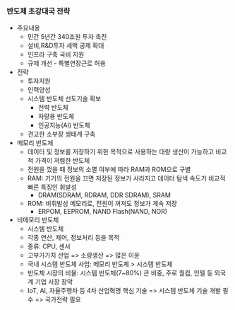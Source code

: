 ### 반도체 초강대국 전략
* 주요내용
    * 민간 5년간 340조원 투자 촉진
    * 설비,R&D투자 세액 공제 확대
    * 인프라 구축 국비 지원
    * 규제 개선 - 특별연장근로 허용
* 전략
    * 투자지원 
    * 인력양성 
    * 시스템 반도체 선도기술 확보
        * 전력 반도체
        * 차량용 반도체
        * 인공지능(AI) 반도체
    * 견고한 소부장 생태계 구축
* 메모리 반도체
    * 데이터 및 정보를 저장하기 위한 목적으로 사용하는 대량 생산이 가능하고 비교적 가격이 저렴한 반도체
    * 전원을 껐을 때 정보의 소멸 여부에 따라 RAM과 ROM으로 구별
    * RAM: 기기의 전원을 끄면 저장된 정보가 사라지고 데이터 탐색 속도가 비교적 빠른 특징인 휘발성
        * DRAM(SDRAM, RDRAM, DDR SDRAM), SRAM
    * ROM: 비휘발성 메모리로, 전원이 꺼져도 정보가 계속 저장
        * ERPOM, EEPROM, NAND Flash(NAND, NOR)
* 비메모리 반도체
    * 시스템 반도체
    * 각종 연산, 제어, 정보처리 등을 목적
    * 종류: CPU, 센서
    * 고부가가치 산업 => 소량생산 =>  많은 이윤
    * 국내 시스템 반도체 사업: 메모리 반도체 > 시스템 반도체
    * 반도체 시장의 비율: 시스템 반도체(7~80%) 큰 비중, 주로 퀄컴, 인텔 등 외국계 기업 시장 장악
    * IoT, AI, 자율주행차 등 4차 산업혁명 핵심 기술 => 시스템 반도체 기술 개발 필수 => 국가전략 필요
